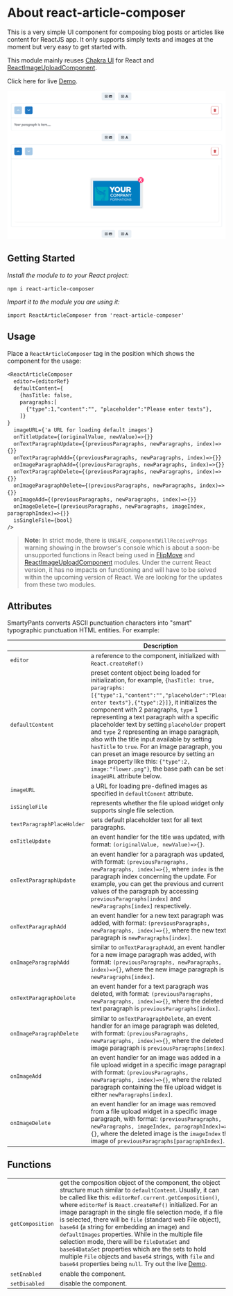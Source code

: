 # About react-article-composer

This is a very simple UI component for composing blog posts or articles like content for ReactJS app. It only supports simply texts and images at the moment but very easy to get started with. 

This module mainly reuses [Chakra UI](https://www.npmjs.com/package/@chakra-ui/react) for React and [ReactImageUploadComponent](https://jakehartnell.github.io/react-images-upload/).

Click here for live [Demo](https://2809p1.csb.app/).

![enter image description here](https://github.com/delanceronline/react-article-composer/blob/main/screenshot/sc.png?raw=true)

## Getting Started

*Install the module to to your React project:*

    npm i react-article-composer

*Import it to the module you are using it:*

    import ReactArticleComposer from 'react-article-composer'

## Usage

Place a `ReactArticleComposer` tag in the position which shows the component for the usage:

    <ReactArticleComposer 
      editor={editorRef} 
      defaultContent={
        {hasTitle: false,
        paragraphs:[
          {"type":1,"content":"", "placeholder":"Please enter texts"},
        ]}
    }
      imageURL={'a URL for loading default images'} 
      onTitleUpdate={(originalValue, newValue)=>{}} 
      onTextParagraphUpdate={(previousParagraphs, newParagraphs, index)=>{}}
      onTextParagraphAdd={(previousParagraphs, newParagraphs, index)=>{}}
      onImageParagraphAdd={(previousParagraphs, newParagraphs, index)=>{}}
      onTextParagraphDelete={(previousParagraphs, newParagraphs, index)=>{}}
      onImageParagraphDelete={(previousParagraphs, newParagraphs, index)=>{}}
      onImageAdd={(previousParagraphs, newParagraphs, index)=>{}}
      onImageDelete={(previousParagraphs, newParagraphs, imageIndex, paragraphIndex)=>{}}
      isSingleFile={bool}
    />

> **Note:** In strict mode, there is `UNSAFE_componentWillReceiveProps` warning showing in the browser's console which is about a soon-be unsupported functions in React being used in [FlipMove](https://www.npmjs.com/package/react-flip-move) and [ReactImageUploadComponent](https://jakehartnell.github.io/react-images-upload/) modules. Under the current React version, it has no impacts on functioning and will have to be solved within the upcoming version of React. We are looking for the updates from these two modules.

## Attributes

SmartyPants converts ASCII punctuation characters into "smart" typographic punctuation HTML entities. For example:



|                |Description                                          |
|----------------|-------------------------------------------------------------|
|`editor`          |a reference to the component, initialized with `React.createRef()`          |       
|`defaultContent` |preset content object being loaded for initialization, for example,           `{hasTitle: true, paragraphs:[{"type":1,"content":"","placeholder":"Please enter texts"},{"type":2}]}`, it initializes the component with 2 paragraphs, `type` 1 representing a text paragraph with a specific placeholder text by setting `placeholder` property and `type` 2 representing an image paragraph, also with the title input available by setting `hasTitle` to `true`. For an image paragraph, you can preset an image resource by setting an `image` property like this: `{"type":2, image:"flower.png"}`, the base path can be set in `imageURL` attribute below.|
|`imageURL`          |a URL for loading pre-defined images as specified in `defaultConent` attribute.|
|`isSingleFile`|represents whether the file upload widget only supports single file selection.|
|`textParagraphPlaceHolder`|sets default placeholder text for all text paragraphs.|
|`onTitleUpdate`|an event handler for the title was updated, with format: `(originalValue, newValue)=>{}`.|
|`onTextParagraphUpdate`|an event handler for a paragraph was updated, with format: `(previousParagraphs, newParagraphs, index)=>{}`, where `index` is the paragraph index concerning the update. For example, you can get the previous and current values of the paragraph by accessing `previousParagraphs[index]` and `newParagraphs[index]` respectively.|
|`onTextParagraphAdd`|an event handler for a new text paragraph was added, with format: `(previousParagraphs, newParagraphs, index)=>{}`, where the new text paragraph is `newParagraphs[index]`.|
|`onImageParagraphAdd`|similar to `onTextParagraphAdd`, an event handler for a new image paragraph was added, with format: `(previousParagraphs, newParagraphs, index)=>{}`, where the new image paragraph is `newParagraphs[index]`.|
|`onTextParagraphDelete`|an event hander for a text paragraph was deleted, with format: `(previousParagraphs, newParagraphs, index)=>{}`, where the deleted text paragraph is `previousParagraphs[index]`.|
|`onImageParagraphDelete`|similar to `onTextParagraphDelete`, an event handler for an image paragraph was deleted, with format: `(previousParagraphs, newParagraphs, index)=>{}`, where the deleted image paragraph is `previousParagraphs[index]`.|
|`onImageAdd`|an event handler for an image was added in a file upload widget in a specific image paragraph, with format: `(previousParagraphs, newParagraphs, index)=>{}`, where the related paragraph containing the file upload widget is either `newParagraphs[index]`.|
|`onImageDelete`|an event handler for an image was removed from a file upload widget in a specific image paragraph, with format: `(previousParagraphs, newParagraphs, imageIndex, paragraphIndex)=>{}`, where the deleted image is the `imageIndex` th image of `previousParagraphs[paragraphIndex]`.|

## Functions
|  |  |
|--|--|
| `getComposition` | get the composition object of the component, the object structure much similar to `defaultContent`. Usually, it can be called like this: `editorRef.current.getComposition()`, where `editorRef` is `React.createRef()` initialized. For an image paragraph in the single file selection mode, if a file is selected, there will be `file` (standard web File object), `base64` (a string for embedding an image) and `defaultImages` properties. While in the multiple file selection mode, there will be `fileDataSet` and `base64DataSet` properties which are the sets to hold multiple `File` objects and `base64` strings, with `file` and `base64` properties being `null`. Try out the live [Demo](https://2809p1.csb.app/).|
| `setEnabled` | enable the component. |
| `setDisabled` | disable the component. |


